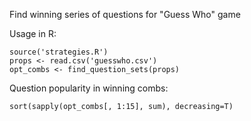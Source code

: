 
Find winning series of questions for "Guess Who" game

Usage in R:

    source('strategies.R')
    props <- read.csv('guesswho.csv')
    opt_combs <- find_question_sets(props)
    
Question popularity in winning combs:

    sort(sapply(opt_combs[, 1:15], sum), decreasing=T)